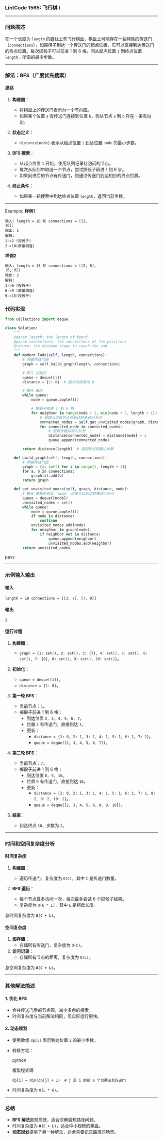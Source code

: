 
### LintCode 1565: 飞行棋 I

---

### 问题描述

在一个长度为 `length` 的直线上有飞行棋盘，棋盘上可能存在一些特殊的传送门（`connections`），如果棋子到达一个传送门的起点位置，它可以直接到达传送门的终点位置。每次掷骰子可以前进 1 到 6 格。问从起点位置 `1` 到终点位置 `length`，所需的最少步数。

---

### 解法：BFS（广度优先搜索）

#### 思路

1. **构建图**：
    
    - 将棋盘上的传送门表示为一个有向图。
    - 如果某个位置 `a` 有传送门连接到位置 `b`，则从节点 `a` 到 `b` 存在一条有向边。
2. **状态定义**：
    
    - `distance[node]` 表示从起点位置 `1` 到达位置 `node` 的最小步数。
3. **BFS 搜索**：
    
    - 从起点位置 `1` 开始，使用队列记录待访问的节点。
    - 每次从队列中取出一个节点，尝试掷骰子前进 1 到 6 步。
    - 如果前进后的节点有传送门，则通过传送门到达相应的终点位置。
4. **终止条件**：
    
    - 如果某一轮搜索中到达终点位置 `length`，返回当前步数。

---
Example:
**样例1**
```
输入: length = 10 和 connections = [[2, 
10]]
输出: 1
解释: 
1->2 (投骰子)
2->10(直接相连)
```
**样例2**
```
输入: length = 15 和 connections = [[2, 8],
[6, 9]]
输出: 2
解释: 
1->6 (投骰子)
6->9 (直接相连)
9->15(投骰子)
```


### 代码实现
```python
from collections import deque

class Solution:
    """
    @param length: the length of board
    @param connections: the connections of the positions
    @return: the minimum steps to reach the end
    """
    def modern_ludo(self, length, connections):
        # 构建传送门图
        graph = self.build_graph(length, connections)

        # BFS 初始化
        queue = deque([1])
        distance = {1: 0}  # 起点的距离为 0

        # BFS 遍历
        while queue:
            node = queue.popleft()

            # 掷骰子前进 1 到 6 格
            for neighbor in range(node + 1, min(node + 7, length + 1)):
                # 获取从当前节点可到达的未访问节点
                connected_nodes = self.get_unvisited_nodes(graph, distance, neighbor)
                for connected_node in connected_nodes:
                    # 更新步数并加入队列
                    distance[connected_node] = distance[node] + 1
                    queue.append(connected_node)

        return distance[length]  # 返回终点的最小步数

    def build_graph(self, length, connections):
        # 构建传送门图
        graph = {i: set() for i in range(1, length + 1)}
        for a, b in connections:
            graph[a].add(b)
        return graph

    def get_unvisited_nodes(self, graph, distance, node):
        # BFS 查找所有从 `node` 出发可以到达的未访问节点
        queue = deque([node])
        unvisited_nodes = set()
        while queue:
            node = queue.popleft()
            if node in distance:
                continue
            unvisited_nodes.add(node)
            for neighbor in graph[node]:
                if neighbor not in distance:
                    queue.append(neighbor)
                    unvisited_nodes.add(neighbor)
        return unvisited_nodes

```
pass

---

### 示例输入输出

#### 输入

`length = 10 connections = [[3, 7], [7, 9]]`

#### 输出

`2`

#### 运行过程

1. **构建图**：
    
    - `graph = {1: set(), 2: set(), 3: {7}, 4: set(), 5: set(), 6: set(), 7: {9}, 8: set(), 9: set(), 10: set()}`。
2. **初始化**：
    
    - `queue = deque([1])`。
    - `distance = {1: 0}`。
3. **第一轮 BFS**：
    
    - 当前节点：`1`。
    - 掷骰子前进 1 到 6 格：
        - 到达位置 `2, 3, 4, 5, 6, 7`。
        - 位置 `3` 有传送门，直接到达 `7`。
        - 更新：
            - `distance = {1: 0, 2: 1, 3: 1, 4: 1, 5: 1, 6: 1, 7: 1}`。
            - `queue = deque([2, 3, 4, 5, 6, 7])`。
4. **第二轮 BFS**：
    
    - 当前节点：`7`。
    - 掷骰子前进 1 到 6 格：
        - 到达位置 `8, 9, 10`。
        - 位置 `9` 有传送门，直接到达 `10`。
        - 更新：
            - `distance = {1: 0, 2: 1, 3: 1, 4: 1, 5: 1, 6: 1, 7: 1, 8: 2, 9: 2, 10: 2}`。
            - `queue = deque([2, 3, 4, 5, 6, 8, 9, 10])`。
5. **结束**：
    
    - 到达终点 `10`，步数为 `2`。

---

### 时间和空间复杂度分析

#### 时间复杂度

1. **构建图**：
    
    - 遍历传送门，复杂度为 `O(C)`，其中 `C` 是传送门数量。
2. **BFS 遍历**：
    
    - 每个节点最多访问一次，每次最多尝试 6 个掷骰子结果。
    - 复杂度为 `O(6 * L)`，其中 `L` 是棋盘长度。

总时间复杂度为 **`O(C + L)`**。

#### 空间复杂度

1. **图存储**：
    - 存储所有传送门，复杂度为 `O(C)`。
2. **访问记录**：
    - 存储所有节点的距离，复杂度为 `O(L)`。

总空间复杂度为 **`O(C + L)`**。

---

### 其他解法简述

#### 1. 优化 BFS

- 合并传送门后的节点图，减少多余的搜索。
- 时间复杂度与当前解法相同，但实际运行更快。

#### 2. 动态规划

- 使用数组 `dp[i]` 表示到达位置 `i` 的最小步数。
- 转移方程：
    
    python
    
    複製程式碼
    
    `dp[i] = min(dp[j] + 1)  # j 是 i 的前 6 个位置及其传送门`
    
- 时间复杂度为 `O(L * 6)`。

---

### 总结

- **BFS 解法**直观高效，适合求解最短路径问题。
- 时间复杂度为 **`O(C + L)`**，适合中小规模的棋盘。
- **动态规划**提供了另一种解法，适合需要记录路径的场景。